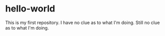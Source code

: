 # hello-world
This is my first repository. I have no clue as to what I'm doing. 
Still no clue as to what I'm doing.
